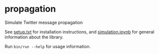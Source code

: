 # propagation

Simulate Twitter message propagation

See [setup.txt](setup.txt) for installation instructions, and [simulation.ipynb](simulation.ipynb) for general
information about the library.

Run `bin/run --help` for usage information.


